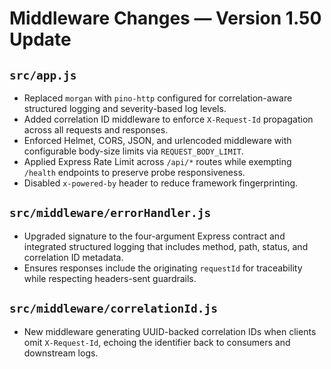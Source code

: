 # Middleware Changes — Version 1.50 Update

## `src/app.js`
- Replaced `morgan` with `pino-http` configured for correlation-aware structured logging and severity-based log levels.
- Added correlation ID middleware to enforce `X-Request-Id` propagation across all requests and responses.
- Enforced Helmet, CORS, JSON, and urlencoded middleware with configurable body-size limits via `REQUEST_BODY_LIMIT`.
- Applied Express Rate Limit across `/api/*` routes while exempting `/health` endpoints to preserve probe responsiveness.
- Disabled `x-powered-by` header to reduce framework fingerprinting.

## `src/middleware/errorHandler.js`
- Upgraded signature to the four-argument Express contract and integrated structured logging that includes method, path, status, and correlation ID metadata.
- Ensures responses include the originating `requestId` for traceability while respecting headers-sent guardrails.

## `src/middleware/correlationId.js`
- New middleware generating UUID-backed correlation IDs when clients omit `X-Request-Id`, echoing the identifier back to consumers and downstream logs.
